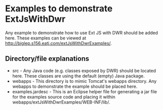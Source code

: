 Examples to demonstrate ExtJsWithDwr
====================================

Any example to demonstrate how to use Ext JS with DWR should be added here.  These examples can be viewed at http://biglep.s156.eatj.com/extJsWithDwrExamples/.

## Directory/file explanations ##
* src - Any Java code (e.g. classes exposed by DWR) should be located here.  These classes are using the default (empty) Java package.
* webapps - This directory is to mimic Tomcat's webapps directory.  Any webapps to demonstrate the example should be placed here.  
* examples.jardesc - This is an Eclipse helper file for generating a jar file for the examples source code and placing it within webapps/extJsWithDwrExamples/WEB-INF/lib/.

